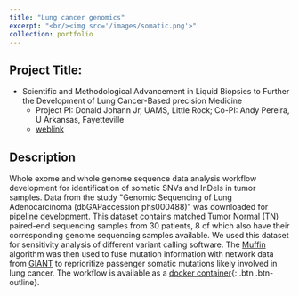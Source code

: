 ```yaml
---
title: "Lung cancer genomics"
excerpt: "<br/><img src='/images/somatic.png'>"
collection: portfolio
---
```


## Project Title:
* Scientific and Methodological Advancement in Liquid Biopsies to Further the Development of Lung Cancer-Based precision Medicine
  * Project PI: Donald Johann Jr, UAMS, Little Rock; Co-PI: Andy Pereira, U Arkansas, Fayetteville
  * [weblink](https://journals.sagepub.com/doi/abs/10.1177/1535370217750087)  


## Description
Whole exome and whole genome sequence data analysis workflow development for identification of somatic SNVs and InDels in tumor samples. Data from the study "Genomic Sequencing of Lung Adenocarcinoma (dbGAPaccession phs000488)" was downloaded for pipeline development. This dataset contains matched Tumor Normal (TN) paired-end sequencing samples from 30 patients, 8 of which also have their corresponding genome sequencing samples available. We used this dataset for sensitivity analysis of different variant calling software. The [Muffin](https://genomebiology.biomedcentral.com/articles/10.1186/s13059-016-0989-x) algorithm was then used to fuse mutation information with network data from [GIANT](http://giant.princeton.edu/download/) to reprioritize passenger somatic mutations likely involved in lung cancer. 
The workflow is available as a [docker container](https://hub.docker.com/r/pereiralab/wes){: .btn .btn-outline}.  

	
 


